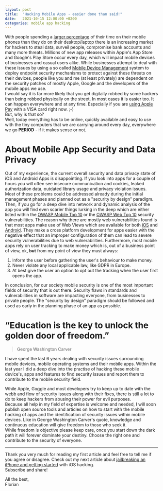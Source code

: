 ```yaml
---
layout: post
title:  "Hacking Mobile Apps - easier done than said!"
date:   2021-10-15 12:00:00 +0200
categories: mobile app hacking
---
```

With people spending a [larger percentage][timeSpentOnline] of their time on their mobile phones than they do on their desktop/laptop there is an increasing market for hackers to steal data, surveil people, compromise bank accounts and many more threats. Millions of new app releases within Apple's App Store and Google's Play Store occur every day, which will impact mobile devices of businesses and casual users alike. While businesses attempt to deal with these issues by using a so called [Mobile Device Management][mdm] system to deploy endpoint security mechanisms to protect against these threats on their devices, people like you and me (at least privately) are dependent on the security patches of mostly Apple, Google and the developers of the mobile apps we use.       
I would say it is far more likely that you get digitally robbed by some hackers than being robbed physically on the street. In most cases it is easier too. It can happen everywhere and at any time. Especially if you are [using Apple Pay][applePayRobbery] with a VISA card right now. ;-)  
But, why is that so?  
Well, today everything has to be online, quickly available and easy to use with the tiny computers that we are carrying around every day, everywhere we go **PERIOD** - if it makes sense or not. 

# About Mobile App Security and Data Privacy

Out of my experience, the current overall security and data privacy state of iOS and Android Apps is disappointing. If you look into apps for a couple of hours you will often see insecure communication and cookies, leaked authorization data, outdated library usage and privacy violation issues.  
Most of these problems could be addressed already during the initial management phases and planned out as a "security by design" paradigm.
Then, if you go for a deep dive into network and dynamic analysis of the app you will find even scarier things lurking in the deep which are either listed within the [OWASP Mobile Top 10][mobileTop10] or the [OWASP Web Top 10][webTop10] security vulnerabilities. The reason why there are mostly web vulnerabilities found is that most apps make use of Web Views which are available for both [iOS][webViewiOS] and [Android][webViewAndroid]. They make a cross platform development for apps easier with the negative effect that an improper configuration of them can lead to severe security vulnerabilities due to web vulnerabilities. 
Furthermore, most mobile apps rely on user tracking to make money which is, out of a business point of view, ok, **but** from my point of view they must always:
1. Inform the user before gathering the user's behaviour to make money.
2. Never violate any local applicable law, like GDPR in Europe.
3. At best give the user an option to opt out the tracking when the user first opens the app.

In conclusion, for our society mobile security is one of the most important fields of security that is out there. Security flaws in standards and vulnerabilities in software are impacting everyone, from businesses to private people. The "security by design" paradigm should be followed and used as early in the planning phase of an app as possible.  

# “Education is the key to unlock the golden door of freedom.” 
> George Washington Carver

I have spent the last 6 years dealing with security issues surrounding mobile devices, mobile operating systems and their mobile apps. Within the last year I did a deep dive into the practise of hacking these mobile device's, apps and features to find security issues and report them to contribute to the mobile security field.  

While Apple, Goggle and most developers try to keep up to date with the webb and flow of security issues along with their fixes, there is still a lot to do to keep hackers from abusing their power for evil purposes.  
Because all help in my field of expertise is welcome and needed, I will soon publish open source tools and articles on how to start with the mobile hacking of apps and the identification of security issues within mobile devices. Like in George Washington Carver's quote, knowledge and continuous education will give freedom to those who seek it.   
While freedom is objective please keep care, once you start down the dark path it will forever dominate your destiny. Choose the right one and contribute to the security of everyone.
 
---
Thank you very much for reading my first article and feel free to tell me if you agree or disagree. Check out my next article about [jailbreaking an iPhone and getting started][iPhoneJailbreak] with iOS hacking.  
 Subscribe and share!
  
All the best,  
Florian

[iPhoneJailbreak]: https://florianwagner.me/mobile/app/hacking,/ios/hacking/2021/10/29/jailbreaking-iOS14.html
[webViewAndroid]: https://developer.android.com/guide/webapps/webview
[webViewiOS]: https://developer.apple.com/design/human-interface-guidelines/ios/views/web-views/
[mobileTop10]: https://owasp.org/www-project-mobile-top-10/
[webTop10]: https://owasp.org/www-project-top-ten/       
[mdm]: https://en.wikipedia.org/wiki/Mobile_device_management
[timeSpentOnline]: https://www.statista.com/statistics/319732/daily-time-spent-online-device/
[applePayRobbery]: https://thehackernews.com/2021/10/apple-pay-can-be-abused-to-make.html

<style>
.center-image
{
    margin: 0 auto;
    display: block;
}
</style>
